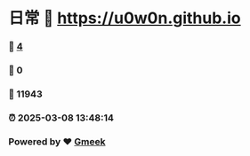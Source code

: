 # 日常 :link: https://u0w0n.github.io 
### :page_facing_up: [4](https://u0w0n.github.io/tag.html) 
### :speech_balloon: 0 
### :hibiscus: 11943 
### :alarm_clock: 2025-03-08 13:48:14 
### Powered by :heart: [Gmeek](https://github.com/Meekdai/Gmeek)
